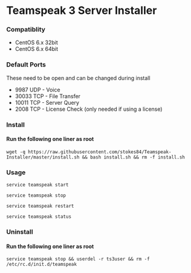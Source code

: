 Teamspeak 3 Server Installer
============================

### Compatiblity
+ CentOS 6.x 32bit
+ CentOS 6.x 64bit

### Default Ports
These need to be open and can be changed during install
+ 9987 UDP - Voice
+ 30033 TCP - File Transfer
+ 10011 TCP - Server Query
+ 2008 TCP - License Check (only needed if using a license)

### Install

#### Run the following one liner as root
```
wget -q https://raw.githubusercontent.com/stokes84/Teamspeak-Installer/master/install.sh && bash install.sh && rm -f install.sh
```

### Usage

```service teamspeak start```

```service teamspeak stop```

```service teamspeak restart```

```service teamspeak status```


### Uninstall

#### Run the following one liner as root
```service teamspeak stop && userdel -r ts3user && rm -f /etc/rc.d/init.d/teamspeak```
